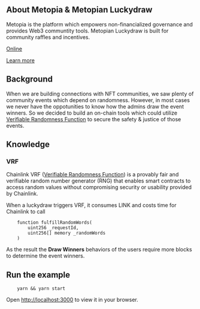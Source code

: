 ## About Metopia & Metopian Luckydraw

Metopia is the platform which empowers non-financialized governance and provides Web3 communtity tools.
Metopian Luckydraw is built for community raffles and incentives.

[Online](https://luckydraw.metopia.xyz/)

[Learn more](https://metopia.xyz/)

## Background

When we are building connections with NFT communities, we saw plenty of community events which depend on randomness. However, in most cases we never have the oppotunities to know how the admins draw the event winners.
So we decided to build an on-chain tools which could utilize [Verifiable Randomness Function](https://vrf.chain.link/) to secure the safety & justice of those events.

## Knowledge

### VRF

Chainlink VRF ([Verifiable Randomness Function](https://vrf.chain.link/)) is a provably fair and verifiable random number generator (RNG) that enables smart contracts to access random values without compromising security or usability provided by Chainlink.

When a luckydraw triggers VRF, it consumes LINK and costs time for Chainlink to call
        
        function fulfillRandomWords(
            uint256 _requestId,
            uint256[] memory _randomWords
        )

As the result the **Draw Winners** behaviors of the users require more blocks to determine the event winners.

## Run the example

        yarn && yarn start
        
Open [http://localhost:3000](http://localhost:3000) to view it in your browser.


